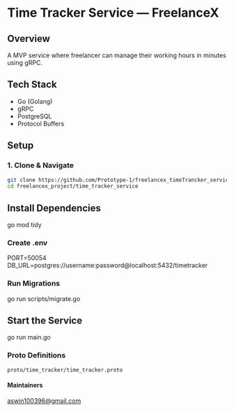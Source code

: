 # Time Tracker Service — FreelanceX

## Overview
A MVP service where freelancer can manage their working hours in minutes using gRPC.

## Tech Stack
- Go (Golang)
- gRPC
- PostgreSQL
- Protocol Buffers

## Setup

### 1. Clone & Navigate
```bash
git clone https://github.com/Prototype-1/freelancex_timeTrancker_service.git
cd freelancex_project/time_tracker_service
```

## Install Dependencies

go mod tidy

### Create .env

PORT=50054
DB_URL=postgres://username:password@localhost:5432/timetracker

### Run Migrations

go run scripts/migrate.go

## Start the Service

go run main.go

### Proto Definitions

    proto/time_tracker/time_tracker.proto

#### Maintainers

aswin100396@gmail.com